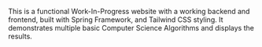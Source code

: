 This is a functional Work-In-Progress website with a working backend and frontend, built with Spring Framework, and Tailwind CSS styling. It demonstrates multiple basic Computer Science Algorithms and displays the results.
